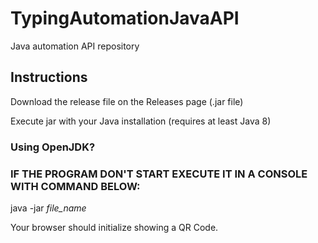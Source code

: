 # TypingAutomationJavaAPI
Java automation API repository

## Instructions

Download the release file on the Releases page (.jar file)

Execute jar with your Java installation (requires at least Java 8)

### Using OpenJDK?

### IF THE PROGRAM DON'T START EXECUTE IT IN A CONSOLE WITH COMMAND BELOW:

java -jar *file_name*

Your browser should initialize showing a QR Code.

